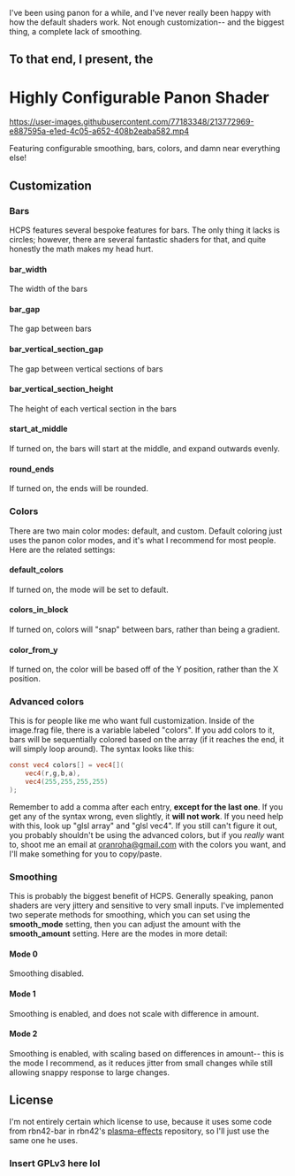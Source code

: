 
I've been using panon for a while, and I've never really been happy with how the default shaders work. Not enough customization-- and the biggest thing, a complete lack of smoothing.
## To that end, I present, the
# Highly Configurable Panon Shader


https://user-images.githubusercontent.com/77183348/213772969-e887595a-e1ed-4c05-a652-408b2eaba582.mp4


Featuring configurable smoothing, bars, colors, and damn near everything else!
## Customization
### Bars
HCPS features several bespoke features for bars. The only thing it lacks is circles; however, there are several fantastic shaders for that, and quite honestly the math makes my head hurt.
#### bar_width
The width of the bars
#### bar_gap
The gap between bars
#### bar_vertical_section_gap
The gap between vertical sections of bars
#### bar_vertical_section_height
The height of each vertical section in the bars
#### start_at_middle
If turned on, the bars will start at the middle, and expand outwards evenly.
#### round_ends
If turned on, the ends will be rounded.

### Colors
There are two main color modes: default, and custom. Default coloring just uses the panon color modes, and it's what I recommend for most people. Here are the related settings:
#### default_colors
If turned on, the mode will be set to default.
#### colors_in_block
If turned on, colors will "snap" between bars, rather than being a gradient.
#### color_from_y
If turned on, the color will be based off of the Y position, rather than the X position.
### Advanced colors
This is for people like me who want full customization. Inside of the image.frag file, there is a variable labeled "colors". If you add colors to it, bars will be sequentially colored based on the array (if it reaches the end, it will simply loop around). The syntax looks like this:
```glsl
const vec4 colors[] = vec4[](
	vec4(r,g,b,a),
	vec4(255,255,255,255)
);
```
Remember to add a comma after each entry, **except for the last one**. If you get any of the syntax wrong, even slightly, it **will not work**. If you need help with this, look up "glsl array" and "glsl vec4". If you still can't figure it out, you probably shouldn't be using the advanced colors, but if you *really* want to, shoot me an email at oranroha@gmail.com with the colors you want, and I'll make something for you to copy/paste.
### Smoothing
This is probably the biggest benefit of HCPS. Generally speaking, panon shaders are very jittery and sensitive to very small inputs. I've implemented two seperate methods for smoothing, which you can set using the **smooth_mode** setting, then you can adjust the amount with the **smooth_amount** setting. Here are the modes in more detail:
#### Mode 0
Smoothing disabled.
#### Mode 1
Smoothing is enabled, and does not scale with difference in amount.
#### Mode 2
Smoothing is enabled, with scaling based on differences in amount-- this is the mode I recommend, as it reduces jitter from small changes while still allowing snappy response to large changes.

## License
I'm not entirely certain which license to use, because it uses some code from rbn42-bar in rbn42's [plasma-effects](https://github.com/rbn42?tab=repositories&q=&type=&language=&sort=stargazers) repository, so I'll just use the same one he uses.
### Insert GPLv3 here lol
